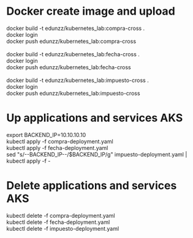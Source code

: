 # Docker create image and upload
docker build -t edunzz/kubernetes_lab:compra-cross .
<br>
docker login
<br>
docker push edunzz/kubernetes_lab:compra-cross
<br>
<br>
docker build -t edunzz/kubernetes_lab:fecha-cross .
<br>
docker login
<br>
docker push edunzz/kubernetes_lab:fecha-cross
<br>
<br>
docker build -t edunzz/kubernetes_lab:impuesto-cross .
<br>
docker login
<br>
docker push edunzz/kubernetes_lab:impuesto-cross
<br>
# Up applications and services AKS
export BACKEND_IP=10.10.10.10
<br>
kubectl apply -f compra-deployment.yaml
<br>
kubectl apply -f fecha-deployment.yaml
<br>
sed "s/--BACKEND_IP--/$BACKEND_IP/g" impuesto-deployment.yaml | kubectl apply -f -
<br>
# Delete applications and services AKS
kubectl delete -f compra-deployment.yaml
<br>
kubectl delete -f fecha-deployment.yaml
<br>
kubectl delete -f impuesto-deployment.yaml
